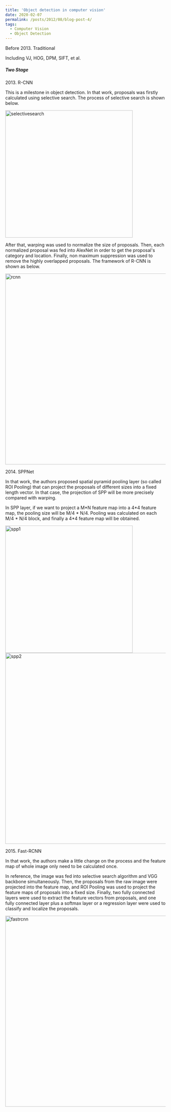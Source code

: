 ```yaml
---
title: 'Object detection in computer vision'
date: 2020-02-07
permalink: /posts/2012/08/blog-post-4/
tags:
  - Computer Vision
  - Object Detection
---
```


Before 2013\. Traditional

Including VJ, HOG, DPM, SIFT, et al.

##### Two Stage

2013\. R-CNN

This is a milestone in object detection. In that work, proposals was firstly calculated using selective search. The process of selective search is shown below. 

<img src="https://raw.githubusercontent.com/Robert-BoMiao/Robert-BoMiao.github.io/master/images/blog_images/selectivesearch.png" width="400" alt="selectivesearch">
<!-- ![AlexNet architecture](https://raw.githubusercontent.com/Robert-BoMiao/Robert-BoMiao.github.io/master/images/blog_images/alexnet.png)
 -->

After that, warping was used to normalize the size of proposals. Then, each normalized proposal was fed into AlexNet in order to get the proposal's category and location. Finally, non maximum suppression was used to remove the highly overlapped proposals. The framework of R-CNN is shown as below.

<img src="https://raw.githubusercontent.com/Robert-BoMiao/Robert-BoMiao.github.io/master/images/blog_images/rcnn.png" width="600" alt="rcnn">

2014\. SPPNet

In that work, the authors proposed spatial pyramid pooling layer (so called ROI Pooling) that can project the proposals of different sizes into a fixed length vector. In that case, the projection of SPP will be more precisely compared with warping.

In SPP layer, if we want to project a M\*N feature map into a 4\*4 feature map, the pooling size will be M/4 \* N/4. Pooling was calculated on each M/4 \* N/4 block, and finally a 4\*4 feature map will be obtained.

<img src="https://raw.githubusercontent.com/Robert-BoMiao/Robert-BoMiao.github.io/master/images/blog_images/rcnn.png" width="400" alt="spp1">

<img src="https://raw.githubusercontent.com/Robert-BoMiao/Robert-BoMiao.github.io/master/images/blog_images/rcnn.png" width="600" alt="spp2">

2015\. Fast-RCNN

In that work, the authors make a little change on the process and the feature map of whole image only need to be calculated once. 

In reference, the image was fed into selective search algorithm and VGG backbone simultaneously. Then, the proposals from the raw image were projected into the feature map, and ROI Pooling was used to project the feature maps of proposals into a fixed size. Finally, two fully connected layers were used to extract the feature vectors from proposals, and one fully connected layer plus a softmax layer or a regression layer were used to classify and localize the proposals.

<img src="https://raw.githubusercontent.com/Robert-BoMiao/Robert-BoMiao.github.io/master/images/blog_images/fastrcnn.png" width="600" alt="fastrcnn">




